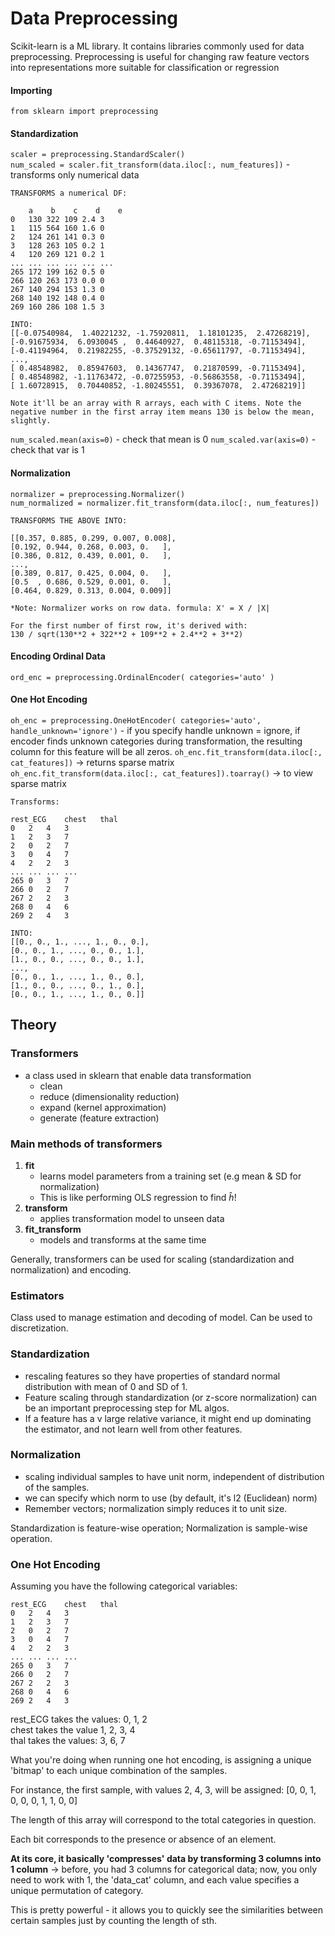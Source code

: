 # Data Preprocessing

Scikit-learn is a ML library. It contains libraries commonly used for data preprocessing. Preprocessing is useful for changing raw feature vectors into representations more suitable for classification or regression

#### Importing
`from sklearn import preprocessing`

#### Standardization  
`scaler = preprocessing.StandardScaler()`   
`num_scaled = scaler.fit_transform(data.iloc[:, num_features])` - transforms only numerical data

```
TRANSFORMS a numerical DF: 

    a    b    c    d    e
0	130	322	109	2.4	3
1	115	564	160	1.6	0
2	124	261	141	0.3	0
3	128	263	105	0.2	1
4	120	269	121	0.2	1
...	...	...	...	...	...
265	172	199	162	0.5	0
266	120	263	173	0.0	0
267	140	294	153	1.3	0
268	140	192	148	0.4	0
269	160	286	108	1.5	3

INTO:
[[-0.07540984,  1.40221232, -1.75920811,  1.18101235,  2.47268219],
[-0.91675934,  6.0930045 ,  0.44640927,  0.48115318, -0.71153494],
[-0.41194964,  0.21982255, -0.37529132, -0.65611797, -0.71153494],
...,
[ 0.48548982,  0.85947603,  0.14367747,  0.21870599, -0.71153494],
[ 0.48548982, -1.11763472, -0.07255953, -0.56863558, -0.71153494],
[ 1.60728915,  0.70440852, -1.80245551,  0.39367078,  2.47268219]]

Note it'll be an array with R arrays, each with C items. Note the negative number in the first array item means 130 is below the mean, slightly. 
```
`num_scaled.mean(axis=0)` - check that mean is 0
`num_scaled.var(axis=0)` - check that var is 1 

#### Normalization 
`normalizer = preprocessing.Normalizer()`  
`num_normalized = normalizer.fit_transform(data.iloc[:, num_features])`  

```
TRANSFORMS THE ABOVE INTO: 

[[0.357, 0.885, 0.299, 0.007, 0.008],
[0.192, 0.944, 0.268, 0.003, 0.   ],
[0.386, 0.812, 0.439, 0.001, 0.   ],
...,
[0.389, 0.817, 0.425, 0.004, 0.   ],
[0.5  , 0.686, 0.529, 0.001, 0.   ],
[0.464, 0.829, 0.313, 0.004, 0.009]]

*Note: Normalizer works on row data. formula: X' = X / |X|

For the first number of first row, it's derived with:  
130 / sqrt(130**2 + 322**2 + 109**2 + 2.4**2 + 3**2)
```

#### Encoding Ordinal Data
`ord_enc = preprocessing.OrdinalEncoder( categories='auto' )`

#### One Hot Encoding  
`oh_enc = preprocessing.OneHotEncoder( categories='auto', handle_unknown='ignore')` - if you specify handle unknown = ignore, if encoder finds unknown categories during transformation, the resulting column for this feature will be all zeros. 
`oh_enc.fit_transform(data.iloc[:, cat_features])` -> returns sparse matrix   
`oh_enc.fit_transform(data.iloc[:, cat_features]).toarray()` -> to view sparse matrix

```
Transforms: 

rest_ECG	chest	thal
0	2	4	3
1	2	3	7
2	0	2	7
3	0	4	7
4	2	2	3
...	...	...	...
265	0	3	7
266	0	2	7
267	2	2	3
268	0	4	6
269	2	4	3

INTO:
[[0., 0., 1., ..., 1., 0., 0.],
[0., 0., 1., ..., 0., 0., 1.],
[1., 0., 0., ..., 0., 0., 1.],
...,
[0., 0., 1., ..., 1., 0., 0.],
[1., 0., 0., ..., 0., 1., 0.],
[0., 0., 1., ..., 1., 0., 0.]]
```

## Theory

### Transformers  
- a class used in sklearn that enable data transformation
    - clean
    - reduce (dimensionality reduction)
    - expand (kernel approximation)
    - generate (feature extraction)


### Main methods of transformers
1. **fit**
    - learns model parameters from a training set (e.g mean & SD for normalization)
    - This is like performing OLS regression to find $\hat{h}$!
2. **transform**
    - applies transformation model to unseen data
3. **fit_transform**
    - models and transforms at the same time 

Generally, transformers can be used for scaling (standardization and normalization) and encoding. 

### Estimators  
Class used to manage estimation and decoding of model. Can be used to discretization. 

### Standardization 
- rescaling features so they have properties of standard normal distribution with mean of 0 and SD of 1.  
- Feature scaling through standardization (or z-score normalization) can be an important preprocessing step for ML algos.  
- If a feature has a v large relative variance, it might end up dominating the estimator, and not learn well from other features. 


### Normalization 
- scaling individual samples to have unit norm, independent of distribution of the samples. 
- we can specify which norm to use (by default, it's l2 (Euclidean) norm) 
- Remember vectors; normalization simply reduces it to unit size. 

Standardization is feature-wise operation; Normalization is sample-wise operation. 

### One Hot Encoding
Assuming you have the following categorical variables:

```
rest_ECG	chest	thal
0	2	4	3
1	2	3	7
2	0	2	7
3	0	4	7
4	2	2	3
...	...	...	...
265	0	3	7
266	0	2	7
267	2	2	3
268	0	4	6
269	2	4	3
```
rest_ECG takes the values: 0, 1, 2  
chest takes the value 1, 2, 3, 4  
thal takes the values: 3, 6, 7  

What you're doing when running one hot encoding, is assigning a unique 'bitmap' to each unique combination of the samples.  

For instance, the first sample, with values 2, 4, 3, will be assigned:
[0, 0, 1, 0, 0, 0, 1, 1, 0, 0]

The length of this array will correspond to the total categories in question. 

Each bit corresponds to the presence or absence of an element. 

**At its core, it basically 'compresses' data by transforming 3 columns into 1 column** -> before, you had 3 columns for categorical data; now, you only need to work with 1, the 'data_cat' column, and each value specifies a unique permutation of category. 

This is pretty powerful - it allows you to quickly see the similarities between certain samples just by counting the length of sth.  

